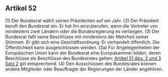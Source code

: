 ## Artikel 52

(1) Der Bundesrat wählt seinen Präsidenten auf ein Jahr.
(2) Der Präsident beruft den Bundesrat ein. Er hat ihn einzuberufen, wenn die Vertreter von mindestens zwei Ländern oder die Bundesregierung es verlangen.
(3) Der Bundesrat faßt seine Beschlüsse mit mindestens der Mehrheit seiner Stimmen. Er gibt sich eine Geschäftsordnung. Er verhandelt öffentlich. Die Öffentlichkeit kann ausgeschlossen werden.
(3a) Für Angelegenheiten der Europäischen Union kann der Bundesrat eine Europakammer bilden, deren Beschlüsse als Beschlüsse des Bundesrates gelten; [Artikel 51 Abs. 2 und 3 Satz 2](#artikel-51) gilt entsprechend.
(4) Den Ausschüssen des Bundesrates können andere Mitglieder oder Beauftragte der Regierungen der Länder angehören.

